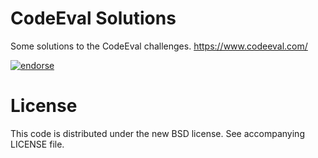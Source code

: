 CodeEval Solutions
===================

Some solutions to the CodeEval challenges.
https://www.codeeval.com/

[![endorse](https://api.coderwall.com/nikai/endorsecount.png)](https://coderwall.com/nikai)

License
=======

This code is distributed under the new BSD license.
See accompanying LICENSE file.
